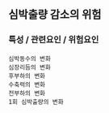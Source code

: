 ## 심박출량 감소의 위험




### 특성 / 관련요인 / 위험요인

>                

    심박동수의 변화
    심장리듬의 변화
    후부하의 변화
    수축력의 변화
    전부하의 변화
    1회 심박출량의 변화


